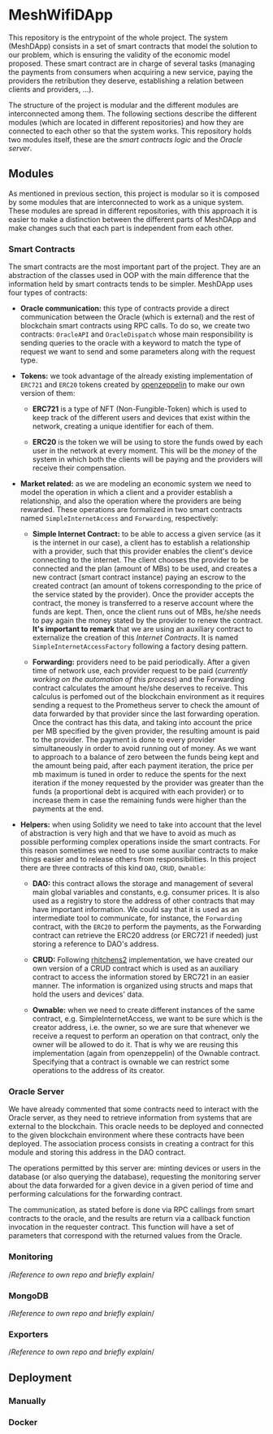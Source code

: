 
# MeshWifiDApp

This repository is the entrypoint of the whole project. The system (MeshDApp) consists in a set of smart contracts that model the solution to our problem, which is ensuring the validity of the economic model proposed. These smart contract are in charge of several tasks (managing the payments from consumers when acquiring a new service, paying the providers the retribution they deserve, establishing a relation between clients and providers, ...).

The structure of the project is modular and the different modules are interconnected among them. The following sections describe the different modules (which are located in different repositories) and how they are connected to each other so that the system works. This repository holds two modules itself, these are the *smart contracts logic* and the *Oracle server*.


## Modules

As mentioned in previous section, this project is modular so it is composed by some modules that are interconnected to work as a unique system. These modules are spread in different repositories, with this approach it is easier to make a distinction between the different parts of MeshDApp and make changes such that each part is independent from each other.

### Smart Contracts

The smart contracts are the most important part of the project. They are an abstraction of the classes used in OOP with the main difference that the information held by smart contracts tends to be simpler. MeshDApp uses four types of contracts:

- **Oracle communication:** this type of contracts provide a direct communication between the Oracle (which is external) and the rest of blockchain smart contracts using RPC calls. To do so, we create two contracts: `OracleAPI` and `OracleDispatch` whose main responsibility is sending queries to the oracle with a keyword to match the type of request we want to send and some parameters along with the request type.
- **Tokens:** we took advantage of the already existing implementation of `ERC721` and `ERC20` tokens created by [openzeppelin](https://github.com/OpenZeppelin/openzeppelin-solidity) to make our own version of them:

	- **ERC721** is a type of NFT (Non-Fungible-Token) which is used to keep track of the different users and devices that exist within the network, creating a unique identifier for each of them.

	- **ERC20** is the token we will be using to store the funds owed by each user in the network at every moment. This will be the *money* of the system in which both the clients will be paying and the providers will receive their compensation.

- **Market related:** as we are modeling an economic system we need to model the operation in which a client and a provider establish a relationship, and also the operation where the providers are being rewarded. These operations are formalized in two smart contracts named `SimpleInternetAccess` and `Forwarding`, respectively:

	- **Simple Internet Contract:** to be able to access a given service (as it is the internet in our case), a client has to establish a relationship with a provider, such that this provider enables the client's device connecting to the internet. The client chooses the provider to be connected and the plan (amount of MBs) to be used, and creates a new contract (smart contract instance) paying an escrow to the created contract (an amount of tokens corresponding to the price of the service stated by the provider). Once the provider accepts the contract, the money is transferred to a reserve account where the funds are kept. Then, once the client runs out of MBs, he/she needs to pay again the money stated by the provider to renew the contract. **It's important to remark** that we are using an auxiliary contract to externalize the creation of this *Internet Contracts*. It is named `SimpleInternetAccessFactory` following a factory desing pattern.

	- **Forwarding:** providers need to be paid periodically. After a given time of network use, each provider request to be paid (*currently working on the automation of this process*) and the Forwarding contract calculates the amount he/she deserves to receive. This calculus is perfomed out of the blockchain environment as it requires sending a request to the Prometheus server to check the amount of data forwarded by that provider since the last forwarding operation. Once the contract has this data, and taking into account the price per MB specified by the given provider, the resulting amount is paid to the provider. The payment is done to every provider simultaneously in order to avoid running out of money. As we want to approach to a balance of zero between the funds being kept and the amount being paid, after each payment iteration, the price per mb maximum is tuned in order to reduce the spents for the next iteration if the money requested by the provider was greater than the funds (a proportional debt is acquired with each provider) or to increase them in case the remaining funds were higher than the payments at the end.

- **Helpers:** when using Solidity we need to take into account that the level of abstraction is very high and that we have to avoid as much as possible performing complex operations inside the smart contracts. For this reason sometimes we need to use some auxiliar contracts to make things easier and to release others from responsibilities. In this project there are three contracts of this kind `DAO`, `CRUD`, `Ownable`:
	
	- **DAO:** this contract allows the storage and management of several main global variables and constants, e.g. consumer prices. It is also used as a registry to store the address of other contracts that may have important information. We could say that it is used as an intermediate tool to communicate, for instance, the `Forwarding` contract, with the `ERC20` to perform the payments, as the Forwarding contract can retrieve the ERC20 address (or ERC721 if needed) just storing a reference to DAO's address.

	- **CRUD:** Following [rhitchens2](https://bitbucket.org/rhitchens2/soliditycrud) implementation, we have created our own version of a CRUD contract which is used as an auxiliary contract to access the information stored by ERC721 in an easier manner. The information is organized using structs and maps that hold the users and devices' data.

	- **Ownable:** when we need to create different instances of the same contract, e.g. SimpleInternetAccess, we want to be sure which is the creator address, i.e. the owner, so we are sure that whenever we receive a request to perform an operation on that contract, only the owner will be allowed to do it. That is why we are reusing this implementation (again from openzeppelin) of the Ownable contract. Specifying that a contract is ownable we can restrict some operations to the address of its creator.


### Oracle Server

We have already commented that some contracts need to interact with the Oracle server, as they need to retrieve information from systems that are external to the blockchain. This oracle needs to be deployed and connected to the given blockchain environment where these contracts have been deployed. The association process consists in creating a contract for this module and storing this address in the DAO contract.

The operations permitted by this server are: minting devices or users in the database (or also querying the database), requesting the monitoring server about the data forwarded for a given device in a given period of time and performing calculations for the forwarding contract.

The communication, as stated before is done via RPC callings from smart contracts to the oracle, and the results are return via a callback function invocation in the requester contract. This function will have a set of parameters that correspond with the returned values from the Oracle.


### Monitoring

/*Reference to own repo and briefly explain*/


### MongoDB

/*Reference to own repo and briefly explain*/


### Exporters

/*Reference to own repo and briefly explain*/


## Deployment


### Manually


### Docker

